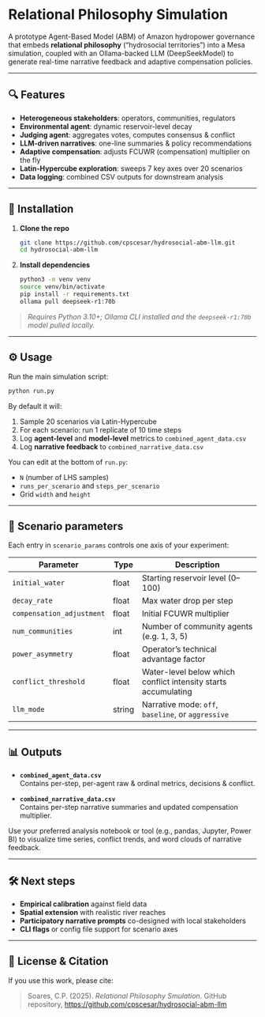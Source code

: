 # Relational Philosophy Simulation

A prototype Agent-Based Model (ABM) of Amazon hydropower governance that embeds **relational philosophy** (“hydrosocial territories”) into a Mesa simulation, coupled with an Ollama-backed LLM (DeepSeekModel) to generate real-time narrative feedback and adaptive compensation policies.

---

## 🔍 Features

- **Heterogeneous stakeholders**: operators, communities, regulators  
- **Environmental agent**: dynamic reservoir-level decay  
- **Judging agent**: aggregates votes, computes consensus & conflict  
- **LLM-driven narratives**: one-line summaries & policy recommendations  
- **Adaptive compensation**: adjusts FCUWR (compensation) multiplier on the fly  
- **Latin-Hypercube exploration**: sweeps 7 key axes over 20 scenarios  
- **Data logging**: combined CSV outputs for downstream analysis  

---

## 🚀 Installation

1. **Clone the repo**  
   ```bash
   git clone https://github.com/cpscesar/hydrosocial-abm-llm.git
   cd hydrosocial-abm-llm
   ```

2. **Install dependencies**  
   ```bash
   python3 -m venv venv
   source venv/bin/activate
   pip install -r requirements.txt
   ollama pull deepseek-r1:70b
   ```

> _Requires Python 3.10+; Ollama CLI installed and the `deepseek-r1:70b` model pulled locally._

---

## ⚙️ Usage

Run the main simulation script:

```bash
python run.py
```

By default it will:

1. Sample 20 scenarios via Latin-Hypercube  
2. For each scenario: run 1 replicate of 10 time steps  
3. Log **agent-level** and **model-level** metrics to `combined_agent_data.csv`  
4. Log **narrative feedback** to `combined_narrative_data.csv`  

You can edit at the bottom of `run.py`:

- `N` (number of LHS samples)  
- `runs_per_scenario` and `steps_per_scenario`  
- Grid `width` and `height`  

---

## 🔧 Scenario parameters

Each entry in `scenario_params` controls one axis of your experiment:

| Parameter                 | Type    | Description                                                      |
|---------------------------|---------|------------------------------------------------------------------|
| `initial_water`           | float   | Starting reservoir level (0–100)                                 |
| `decay_rate`              | float   | Max water drop per step                                          |
| `compensation_adjustment` | float   | Initial FCUWR multiplier                                         |
| `num_communities`         | int     | Number of community agents (e.g. 1, 3, 5)                        |
| `power_asymmetry`         | float   | Operator’s technical advantage factor                            |
| `conflict_threshold`      | float   | Water-level below which conflict intensity starts accumulating   |
| `llm_mode`                | string  | Narrative mode: `off`, `baseline`, or `aggressive`               |

---

## 📊 Outputs

- **`combined_agent_data.csv`**  
  Contains per-step, per-agent raw & ordinal metrics, decisions & conflict.

- **`combined_narrative_data.csv`**  
  Contains per-step narrative summaries and updated compensation multiplier.

Use your preferred analysis notebook or tool (e.g., pandas, Jupyter, Power BI) to visualize time series, conflict trends, and word clouds of narrative feedback.

---

## 🛠️ Next steps

- **Empirical calibration** against field data  
- **Spatial extension** with realistic river reaches  
- **Participatory narrative prompts** co-designed with local stakeholders  
- **CLI flags** or config file support for scenario axes  

---

## 📄 License & Citation

If you use this work, please cite:

> Soares, C.P. (2025). *Relational Philosophy Smulation*. GitHub repository, https://github.com/cpscesar/hydrosocial-abm-llm
